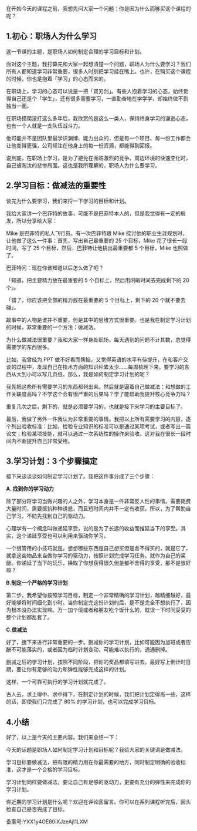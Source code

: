 在开始今天的课程之前，我想先问大家一个问题：你是因为什么而够买这个课程的呢？

## 1.初心：职场人为什么学习

这一节课的主题，是职场人如何制定合理的学习目标和计划。

面对这个主题，我打算先和大家一起想清楚一个问题，职场人为什么要学习？我们所有人都知道学习非常重要，很多人时刻把学习挂在嘴上。也许，在购买这个课程的时候，你也是抱着「学习」的心态而来的。

在职场上，学习的心态可以说是一把「双刃剑」。有些人抱着学习的心态，始终觉得自己还是个「学生」，还有很多需要学习，一直勤奋地在学学学，却始终做不到独当一面。

在职场摸爬滚打这么多年后，我欣赏的是这么一类人，保持终身学习的谦逊心态，也有一个人就是一支队伍战斗力。

他可能并不是团队里最学识渊博、能力出众的，但是每一个项目、每一份工作都会让他变得更强，公司倾注在他身上的每一份资源，都能得到回报。

说到底，在职场上学习，是为了避免在面临激烈的竞争、周边环境的快速变化时，自己被淘汰的悲惨局面。这也是我所理解的，职场人为什么要学习。

## 2.学习目标：做减法的重要性

谈完为什么要学习，我们来捋一下学习的目标和计划。

我给大家讲一个巴菲特的故事，可能不是巴菲特本人的，但是我觉得有一定的启发，所以分享给大家：

Mike 是巴菲特的私人飞行员。有一次巴菲特跟 Mike 探讨他的职业生涯规划时，让他做了这么一件事：首先，写出自己最重要的 25 个目标，Mike 花了很长一段时间，写了 25 个目标，然后，巴菲特让他挑出最重要都 5 个目标，Mike 也照做了。

巴菲特问：现在你该知道以后怎么做了吧？

「知道，把主要精力放在最重要的 5 个目标上，然后用闲暇时间去完成剩下的 20 个」。

「错了，你应该把全部的精力放在最重要的 5 个目标上，剩下的 20 个就不要去碰」。

故事中的人物是谁并不重要，但是其中的思维方式很重要。也是我在制定学习计划的时候，非常重要的一个方法：做减法。

为什么做减法很重要？我和大家一样身处职场，每天遇到的问题不计其数，总觉得需要学的东西很多。

比如，我曾经为 PPT 做不好看而懊恼，又觉得英语的水平有待提升，在和客户交谈的过程中，发现自己在技术方面的知识积累太少……每周梳理下来，要学习的东西从大到小可以写几页纸。那么，我是如何制定学习计划的呢？

我先把这些所有需要学习的东西都列出来。然后就是逼着自己做减法：和想做的工作关联度高吗？不学这个会有很严重的后果吗？学了能帮助我提升核心竞争力吗？

重复几次之后，剩下的，就是必须要学习的，也就是接下来学习的主要目标了。

最后，我做了另外一件我认为非常重要的事情。我把以上所有需要学习的内容，逐个列出验收标准：比如，检验专业知识的标准可以是通过某项考试，或者写出一篇论文；检验某项技能，就可以通过一次系统性的操作来验收。这对我在很长一段时间内不断提升自己非常受用。

## 3.学习计划：3 个步骤搞定

接下来该谈谈如何制定学习计划了。我把这件事分成了三个步骤：

**A. 找到你的学习动力**

除了部分将学习当做兴趣的人之外，学习本身是一件非常反人性的事情。需要耗费大量时间，需要抵抗种种诱惑，而且短时间内并不一定有收获。所以，为了帮助自己学习，不妨先找到自己的驱动力。

心理学有一个概念叫做递延享受，说的是为了长远的收益而推延当下的享受。其实，这个递延享受也可以利用来驱动你学习。

一个很管用的小技巧就是，想想哪些东西是自己想买但是舍不得买的，就是它了，就拿这些物品来当做你学习的驱动力，按照计划完成学习任务，就作为自己的奖励。你递延了当下的玩乐，换取了你想获得很久但是都不舍得的享受，那不是很好嘛？

**B.制定一个严格的学习计划**

第二步，我希望你按照学习目标，制定一个非常精确的学习计划，越精细越好，最好能够将时间细化到小时。当你制定完这份计划的后，是不是完全不想执行了，因为根本没办法实现嘛。万一加个班或者和朋友吃个饭什么的，耽误一下时间妥妥的整个计划都乱套了。

**C.做减法**

好了，接下来进行非常重要的一步。删减你的学习计划，比如可能因为加班或者应酬不可能落实的，或者因为临时计划变动，可能难以执行的，通通删掉。

删减之后的学习计划，按照不同阶段，把你的奖品都填写进去，最好写上倒计时日期，要让你有足够的动力和弹性能够完成这样的计划。

这样，一个可靠可执行的学习计划就完成了。

古人云，求上得中、求中得下，在制定计划的时候，我们把计划定得高一些，这样的话，即使我们只完成了 80\% 的学习计划，也可以完成学习目标。

## 4.小结

好了，以上是今天的主要内容。我们来总结一下：

今天的话题是职场人如何制定学习计划和目标呢？我给大家的关键词是做减法。

学习目标要做减法，把有限的精力用在你最需要的地方，同时制定明确的验收标准，这才是一个合格的学习目标。

学习计划同样要做减法，要让自己有足够的驱动力，更要有充分的弹性来完成你的学习计划。

你近期的学习计划是什么呢？欢迎在评论区留言。你可以在系列课程听完后，回头检查自己是否完成了目标。

备案号:YXX1y4OE80iXJzeAjI1LXM